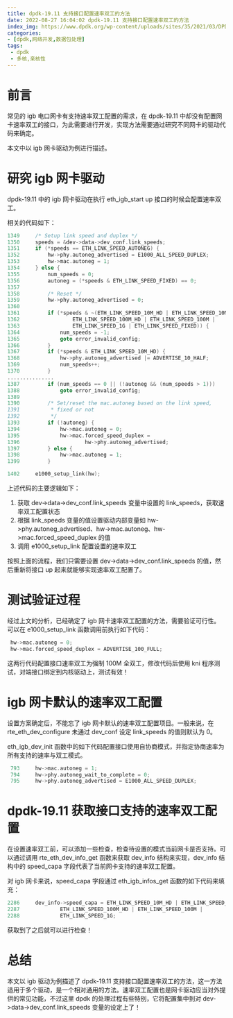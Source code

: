 ```yaml
---
title: dpdk-19.11 支持接口配置速率双工的方法
date: 2022-08-27 16:04:02 dpdk-19.11 支持接口配置速率双工的方法
index_img: https://www.dpdk.org/wp-content/uploads/sites/35/2021/03/DPDK_logo-01-1.svg
categories:
- [dpdk,网络开发,数据包处理]
tags:
 - dpdk
 - 多核,亲核性
---
```

# 前言
常见的 igb 电口网卡有支持速率双工配置的需求，在 dpdk-19.11 中却没有配置网卡速率双工的接口，为此需要进行开发，实现方法需要通过研究不同网卡的驱动代码来确定。

本文中以 igb 网卡驱动为例进行描述。

# 研究 igb 网卡驱动
dpdk-19.11 中的 igb 网卡驱动在执行 eth_igb_start up 接口的时候会配置速率双工。

相关的代码如下：

```c
1349     /* Setup link speed and duplex */
1350     speeds = &dev->data->dev_conf.link_speeds;
1351     if (*speeds == ETH_LINK_SPEED_AUTONEG) {
1352         hw->phy.autoneg_advertised = E1000_ALL_SPEED_DUPLEX;
1353         hw->mac.autoneg = 1;
1354     } else {
1355         num_speeds = 0;
1356         autoneg = (*speeds & ETH_LINK_SPEED_FIXED) == 0;
1357
1358         /* Reset */
1359         hw->phy.autoneg_advertised = 0;
1360
1361         if (*speeds & ~(ETH_LINK_SPEED_10M_HD | ETH_LINK_SPEED_10M |
1362                 ETH_LINK_SPEED_100M_HD | ETH_LINK_SPEED_100M |
1363                 ETH_LINK_SPEED_1G | ETH_LINK_SPEED_FIXED)) {
1364             num_speeds = -1;
1365             goto error_invalid_config;
1366         }
1367         if (*speeds & ETH_LINK_SPEED_10M_HD) {
1368             hw->phy.autoneg_advertised |= ADVERTISE_10_HALF;
1369             num_speeds++;
1370         }
...............
1387         if (num_speeds == 0 || (!autoneg && (num_speeds > 1)))
1388             goto error_invalid_config;
1389
1390         /* Set/reset the mac.autoneg based on the link speed,
1391          * fixed or not
1392          */
1393         if (!autoneg) {
1394             hw->mac.autoneg = 0;
1395             hw->mac.forced_speed_duplex =
1396                     hw->phy.autoneg_advertised;
1397         } else {
1398             hw->mac.autoneg = 1;
1399         }

1402     e1000_setup_link(hw);
```
上述代码的主要逻辑如下：

1. 获取 dev->data->dev_conf.link_speeds 变量中设置的 link_speeds，获取速率双工配置状态
2. 根据 link_speeds 变量的值设置驱动内部变量如 hw->phy.autoneg_advertised、hw->mac.autoneg、hw->mac.forced_speed_duplex 的值
3. 调用 e1000_setup_link 配置设置的速率双工

按照上面的流程，我们只需要设置 dev->data->dev_conf.link_speeds 的值，然后重新将接口 up 起来就能够实现速率双工配置了。

# 测试验证过程
经过上文的分析，已经确定了 igb 网卡速率双工配置的方法，需要验证可行性。
可以在 e1000_setup_link 函数调用前执行如下代码：

```c
 hw->mac.autoneg = 0;
 hw->mac.forced_speed_duplex = ADVERTISE_100_FULL;
```
这两行代码配置接口速率双工为强制 100M 全双工，修改代码后使用 kni 程序测试，对端接口绑定到内核驱动上，测试有效！

# igb 网卡默认的速率双工配置
设置方案确定后，不能忘了 igb 网卡默认的速率双工配置项目。一般来说，在 rte_eth_dev_configure 未通过 dev_conf 设定 link_speeds 的值则默认为 0。

eth_igb_dev_init 函数中的如下代码配置接口使用自协商模式，并指定协商速率为所有支持的速率与双工模式。

```c
 793     hw->mac.autoneg = 1;
 794     hw->phy.autoneg_wait_to_complete = 0;
 795     hw->phy.autoneg_advertised = E1000_ALL_SPEED_DUPLEX;
```
# dpdk-19.11 获取接口支持的速率双工配置
在设置速率双工前，可以添加一些检查，检查待设置的模式当前网卡是否支持。可以通过调用 rte_eth_dev_info_get 函数来获取 dev_info 结构来实现，dev_info 结构中的 speed_capa 字段代表了当前网卡支持的速率双工配置。

对 igb 网卡来说，speed_capa 字段通过 eth_igb_infos_get 函数的如下代码来填充：

```c
2286     dev_info->speed_capa = ETH_LINK_SPEED_10M_HD | ETH_LINK_SPEED_10M |
2287             ETH_LINK_SPEED_100M_HD | ETH_LINK_SPEED_100M |
2288             ETH_LINK_SPEED_1G;
```
获取到了之后就可以进行检查！

# 总结
本文以 igb 驱动为例描述了 dpdk-19.11 支持接口配置速率双工的方法，这一方法适用于多个驱动，是一个相对通用的方法。速率双工配置也是网卡驱动应当对外提供的常见功能，不过这里 dpdk 的处理过程有些特别，它将配置集中到对 dev->data->dev_conf.link_speeds 变量的设定上了！